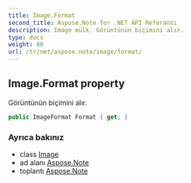```yaml
---
title: Image.Format
second_title: Aspose.Note for .NET API Referansı
description: Image mülk. Görüntünün biçimini alır.
type: docs
weight: 80
url: /tr/net/aspose.note/image/format/
---
```

## Image.Format property

Görüntünün biçimini alır.

```csharp
public ImageFormat Format { get; }
```

### Ayrıca bakınız

* class [Image](../)
* ad alanı [Aspose.Note](../../image/)
* toplantı [Aspose.Note](../../../)


